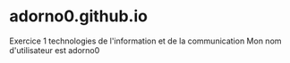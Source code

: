 # adorno0.github.io
Exercice 1 technologies de l'information et de la communication
Mon nom d'utilisateur est adorno0